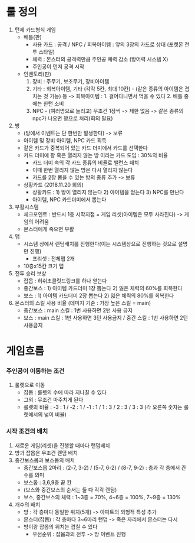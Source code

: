 # 룰 정의
1. 턴제 카드형식 게임
	+ 배틀(판)
		+ 사용 카드 : 공격 / NPC / 회복아이템
	    	: 앞의 3장의 카드로 상대 (포켓몬 전투 스타일)
		+ 체력 : 몬스터의 공격력만큼 주인공 체력 감소 (방어력 시스템 X)
		+ 주인공이 먼저 공격 시작
	+ 인벤토리(판)
		1. 장비 : 주무기, 보조무기, 장비아이템
		2. 기타 : 회복아이템, 기타 (각각 5칸, 최대 10칸) - (같은 종류의 아이템은 겹치는 것 가능) 등
			-> 회복아이템 : 1. 걸어다니면서 먹을 수 있다 2. 배틀 중에는 한턴 소비
		3. NPC - (여러명으로 늘리고) 무조건 1장씩 -> 제한 없음
		-> 같은 종류의 npc가 나오면 꽝으로 처리(회의 필요)
2. 방
	+ (방에서 이벤트는 단 한번만 발생한다) -> 보류
	+ 아이템 및 장비 아이템, NPC 카드 획득
	+ 같은 카드가 중복되어 있는 카드 더미에서 카드를 선택한다
	+ 카드 더미에 꽝 혹은 열리지 않는 방 이라는 카드 도입 : 30%의 비율
		+ 카드 더미 속의 각 카드 종류의 비율로 밸런스 패치
		+ 이때 한번 열리지 않는 방은 다시 열리지 않는다 
		+ 카드를 2장 뽑을 수 있는 방의 종류 추가 -> 보류
	+ 상황카드 (2018.11.20 회의)
		+ 상황카드 : 1) 방이 열리지 않는다 2) 아이템을 얻는다 3) NPC를 만난다
		+ 아이템, NPC 카드더미에서 뽑는다
3. 부활시스템
	+ 체크포인트 : 반드시 1층 시작지점 = 게임 리셋(아이템은 모두 사라진다) -> 게임의 어려움
	+ 몬스터에게 죽으면 부활
4. 맵
	+ 시스템 상에서 랜덤배치를 진행한다(이는 시스템상으로 진행하는 것으로 설명만 진행)
		+ 프리셋 : 전체맵 2개
	+ 10층x15칸 크기 맵
5. 전투 승리 보상
	+ 잡몹 : 허쉬초콜릿드링크를 하나 얻는다
	+ 중간보스 : 1) 아이템 카드더미 1장 뽑는다 2) 잃은 체력의 60%를 회복한다
	+ 보스 : 1) 아이템 카드더미 2장 뽑는다 2) 잃은 체력의 80%를 회복한다
6. 몬스터의 스킬 사용 비율 (데미지 기준 : 가장 높은 스킬 = main)
	+ 중간보스 : main 스킬 : 1번 사용하면 2턴 사용 금지
	+ 보스 : main 스킬 : 1번 사용하면 3턴 사용금지 / 중간 스킬 : 1번 사용하면 2턴 사용금지

# 게임흐름

### 주인공이 이동하는 조건
1. 룰렛으로 이동
	* 잡몹 : 룰렛의 수에 따라 지나칠 수 있다
	* 그외 : 무조건 마주치게 된다
	* 룰렛의 비율 : -3 : 1 / -2 : 1 / -1 : 1 / 1 : 3 / 2 : 3 / 3 : 3 (각 오른쪽 숫자는 룰렛에서의 넓이 비율)


### 시작 조건의 배치
1. 새로운 게임(리셋)을 진행할 때마다 랜덤배치
2. 방과 잡몹은 무조건 랜덤 배치
3. 중간보스몹과 보스몹의 배치
	* 중간보스몹 2마리 : (2-7, 3-2) / (5-7, 6-2) / (8-7, 9-2) : 층과 각 층에서 칸 수를 의미
	* 보스몹 : 3,6,9층 끝 칸
	* (보스와 중간보스의 순서는 둘 다 각각 랜덤)
	* 보스, 중간보스의 체력 : 1~3층 = 70%, 4~6층 = 100%, 7~9층 = 130%
3. 개수의 배치
	* 방 : 각 층마다 동일한 위치(5개) -> 아파트의 외형적 특성 추가
	* 몬스터(잡몹) : 각 층마다 3~6마리 랜덤 -> 죽은 자리에서 몬스터는 다시 
	* 방이랑 잡몹의 위치는 겹칠 수 있다
		* 우선순위 : 잡몹과의 전투 -> 방 이벤트 진행

